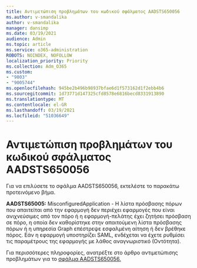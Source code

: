 ```yaml
---
title: Αντιμετώπιση προβλημάτων του κωδικού σφάλματος AADSTS650056
ms.author: v-smandalika
author: v-smandalika
manager: dansimp
ms.date: 03/19/2021
audience: Admin
ms.topic: article
ms.service: o365-administration
ROBOTS: NOINDEX, NOFOLLOW
localization_priority: Priority
ms.collection: Adm_O365
ms.custom:
- "9803"
- "9005744"
ms.openlocfilehash: 945be2b496b98937bfae6d1f573162d1f2ebb4b6
ms.sourcegitcommit: 1d73771d147325cfd8578e6816becd8331913890
ms.translationtype: MT
ms.contentlocale: el-GR
ms.lasthandoff: 03/19/2021
ms.locfileid: "51036649"
---
```

# <a name="troubleshoot-error-code-aadsts650056"></a>Αντιμετώπιση προβλημάτων του κωδικού σφάλματος AADSTS650056

Για να επιλύσετε το σφάλμα AADSTS650056, εκτελέστε το παρακάτω προτεινόμενο βήμα.

**AADSTS65005:** MisconfiguredApplication - Η λίστα πρόσβασης πόρων που απαιτείται από την εφαρμογή δεν περιέχει εφαρμογές που είναι ανιχνεύσιμες από τον πόρο ή η εφαρμογή-πελάτης έχει ζητήσει πρόσβαση σε πόρο, η οποία δεν καθορίστηκε στην απαιτούμενη λίστα πρόσβασης πόρων ή η υπηρεσία Graph επέστρεψε εσφαλμένη αίτηση ή δεν βρέθηκε πόρος. Εάν η εφαρμογή υποστηρίζει SAML, ενδέχεται να έχετε ρυθμίσει τις παραμέτρους της εφαρμογής με λάθος αναγνωριστικό (Οντότητα).

Για περισσότερες πληροφορίες, ανατρέξτε στο άρθρο αντιμετώπισης προβλημάτων για το [σφάλμα AADSTS650056.](https://docs.microsoft.com/troubleshoot/azure/active-directory/error-code-aadsts650056-misconfigured-app)

